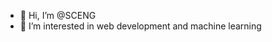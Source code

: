 - 👋 Hi, I’m @SCENG
- 👀 I’m interested in web development and machine learning

<!---
SCENG/SCENG is a ✨ special ✨ repository because its `README.md` (this file) appears on your GitHub profile.
You can click the Preview link to take a look at your changes.
--->
